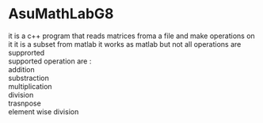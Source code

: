 # AsuMathLabG8


it is a c++ program that reads matrices froma a file and make operations on it 
it is a subset from matlab it works as matlab but not all operations are supprorted  
supported operation are :  
addition  
substraction  
multiplication  
division  
trasnpose  
element wise division  
